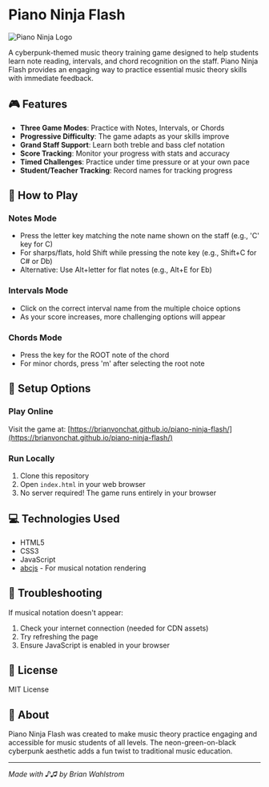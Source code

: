 # Piano Ninja Flash

![Piano Ninja Logo](PianoNinja_Logo.png)

A cyberpunk-themed music theory training game designed to help students learn note reading, intervals, and chord recognition on the staff. Piano Ninja Flash provides an engaging way to practice essential music theory skills with immediate feedback.

## 🎮 Features

- **Three Game Modes**: Practice with Notes, Intervals, or Chords
- **Progressive Difficulty**: The game adapts as your skills improve
- **Grand Staff Support**: Learn both treble and bass clef notation
- **Score Tracking**: Monitor your progress with stats and accuracy
- **Timed Challenges**: Practice under time pressure or at your own pace
- **Student/Teacher Tracking**: Record names for tracking progress

## 🎹 How to Play

### Notes Mode
- Press the letter key matching the note name shown on the staff (e.g., 'C' key for C)
- For sharps/flats, hold Shift while pressing the note key (e.g., Shift+C for C# or Db)
- Alternative: Use Alt+letter for flat notes (e.g., Alt+E for Eb)

### Intervals Mode
- Click on the correct interval name from the multiple choice options
- As your score increases, more challenging options will appear

### Chords Mode
- Press the key for the ROOT note of the chord
- For minor chords, press 'm' after selecting the root note

## 🚀 Setup Options

### Play Online
Visit the game at: [https://brianvonchat.github.io/piano-ninja-flash/](https://brianvonchat.github.io/piano-ninja-flash/)

### Run Locally
1. Clone this repository
2. Open `index.html` in your web browser
3. No server required! The game runs entirely in your browser

## 💻 Technologies Used

- HTML5
- CSS3
- JavaScript
- [abcjs](https://github.com/paulrosen/abcjs) - For musical notation rendering

## 🤔 Troubleshooting

If musical notation doesn't appear:
1. Check your internet connection (needed for CDN assets)
2. Try refreshing the page
3. Ensure JavaScript is enabled in your browser

## 📝 License

MIT License

## 🎵 About

Piano Ninja Flash was created to make music theory practice engaging and accessible for music students of all levels. The neon-green-on-black cyberpunk aesthetic adds a fun twist to traditional music education.

---

*Made with ♪♫ by Brian Wahlstrom* 